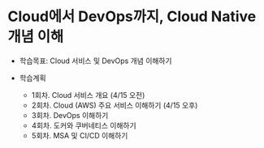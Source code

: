 # Cloud에서 DevOps까지, Cloud Native 개념 이해
   
- 학습목표: Cloud 서비스 및 DevOps 개념 이해하기
   
- 학습계획 
  - 1회차. Cloud 서비스 개요  (4/15 오전) 
  - 2회차. Cloud (AWS) 주요 서비스 이해하기 (4/15 오후) 
  - 3회차. DevOps 이해하기   
  - 4회차. 도커와 쿠버네티스 이해하기   
  - 5회차. MSA 및 CI/CD 이해하기   
